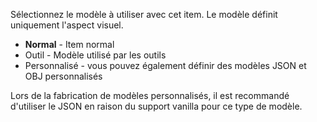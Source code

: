 Sélectionnez le modèle à utiliser avec cet item. Le modèle définit uniquement l'aspect visuel.

* **Normal** - Item normal
* Outil - Modèle utilisé par les outils
* Personnalisé - vous pouvez également définir des modèles JSON et OBJ personnalisés

Lors de la fabrication de modèles personnalisés, il est recommandé d'utiliser le JSON en raison du support vanilla pour ce type de modèle.